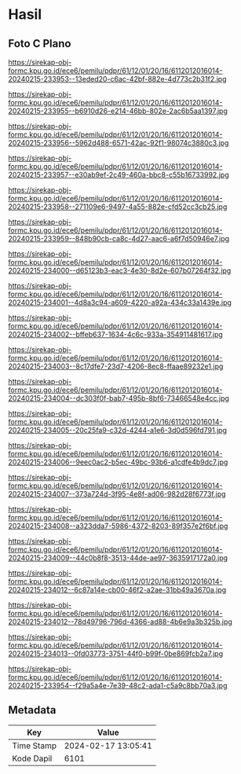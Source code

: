 # Hasil

## Foto C Plano

https://sirekap-obj-formc.kpu.go.id/ece6/pemilu/pdpr/61/12/01/20/16/6112012016014-20240215-233953--13eded20-c6ac-42bf-882e-4d773c2b31f2.jpg

https://sirekap-obj-formc.kpu.go.id/ece6/pemilu/pdpr/61/12/01/20/16/6112012016014-20240215-233955--b6910d26-e214-46bb-802e-2ac6b5aa1397.jpg

https://sirekap-obj-formc.kpu.go.id/ece6/pemilu/pdpr/61/12/01/20/16/6112012016014-20240215-233956--5962d488-6571-42ac-92f1-98074c3880c3.jpg

https://sirekap-obj-formc.kpu.go.id/ece6/pemilu/pdpr/61/12/01/20/16/6112012016014-20240215-233957--e30ab9ef-2c49-460a-bbc8-c55b16733992.jpg

https://sirekap-obj-formc.kpu.go.id/ece6/pemilu/pdpr/61/12/01/20/16/6112012016014-20240215-233958--271109e6-9497-4a55-882e-cfd52cc3cb25.jpg

https://sirekap-obj-formc.kpu.go.id/ece6/pemilu/pdpr/61/12/01/20/16/6112012016014-20240215-233959--848b90cb-ca8c-4d27-aac6-a6f7d50946e7.jpg

https://sirekap-obj-formc.kpu.go.id/ece6/pemilu/pdpr/61/12/01/20/16/6112012016014-20240215-234000--d65123b3-eac3-4e30-8d2e-607b07264f32.jpg

https://sirekap-obj-formc.kpu.go.id/ece6/pemilu/pdpr/61/12/01/20/16/6112012016014-20240215-234001--4d8a3c94-a609-4220-a92a-434c33a1439e.jpg

https://sirekap-obj-formc.kpu.go.id/ece6/pemilu/pdpr/61/12/01/20/16/6112012016014-20240215-234002--bffeb637-1634-4c6c-933a-354911481617.jpg

https://sirekap-obj-formc.kpu.go.id/ece6/pemilu/pdpr/61/12/01/20/16/6112012016014-20240215-234003--8c17dfe7-23d7-4206-8ec8-ffaae89232e1.jpg

https://sirekap-obj-formc.kpu.go.id/ece6/pemilu/pdpr/61/12/01/20/16/6112012016014-20240215-234004--dc303f0f-bab7-495b-8bf6-73466548e4cc.jpg

https://sirekap-obj-formc.kpu.go.id/ece6/pemilu/pdpr/61/12/01/20/16/6112012016014-20240215-234005--20c25fa9-c32d-4244-a1e6-3d0d596fd791.jpg

https://sirekap-obj-formc.kpu.go.id/ece6/pemilu/pdpr/61/12/01/20/16/6112012016014-20240215-234006--9eec0ac2-b5ec-49bc-93b6-a1cdfe4b9dc7.jpg

https://sirekap-obj-formc.kpu.go.id/ece6/pemilu/pdpr/61/12/01/20/16/6112012016014-20240215-234007--373a724d-3f95-4e8f-ad06-982d28f6773f.jpg

https://sirekap-obj-formc.kpu.go.id/ece6/pemilu/pdpr/61/12/01/20/16/6112012016014-20240215-234008--a323dda7-5986-4372-8203-89f357e2f6bf.jpg

https://sirekap-obj-formc.kpu.go.id/ece6/pemilu/pdpr/61/12/01/20/16/6112012016014-20240215-234009--44c0b8f8-3513-44de-ae97-3635917172a0.jpg

https://sirekap-obj-formc.kpu.go.id/ece6/pemilu/pdpr/61/12/01/20/16/6112012016014-20240215-234012--6c87a14e-cb00-46f2-a2ae-31bb49a3670a.jpg

https://sirekap-obj-formc.kpu.go.id/ece6/pemilu/pdpr/61/12/01/20/16/6112012016014-20240215-234012--78d49796-796d-4366-ad88-4b6e9a3b325b.jpg

https://sirekap-obj-formc.kpu.go.id/ece6/pemilu/pdpr/61/12/01/20/16/6112012016014-20240215-234013--0fd03773-3751-44f0-b99f-0be869fcb2a7.jpg

https://sirekap-obj-formc.kpu.go.id/ece6/pemilu/pdpr/61/12/01/20/16/6112012016014-20240215-233954--f29a5a4e-7e39-48c2-ada1-c5a9c8bb70a3.jpg


## Metadata

| Key        | Value               |
| ---------- | ------------------- |
| Time Stamp | 2024-02-17 13:05:41 |
| Kode Dapil | 6101                |



